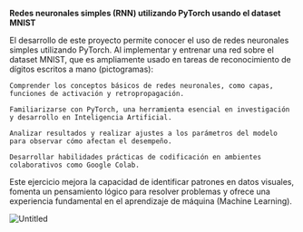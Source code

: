 **Redes neuronales simples (RNN) utilizando PyTorch usando el dataset MNIST**

El desarrollo de este proyecto permite conocer el uso de redes neuronales simples utilizando PyTorch. Al implementar y entrenar una red sobre el dataset MNIST, que es ampliamente usado en tareas de reconocimiento de dígitos escritos a mano (pictogramas):

    Comprender los conceptos básicos de redes neuronales, como capas, funciones de activación y retropropagación.

    Familiarizarse con PyTorch, una herramienta esencial en investigación y desarrollo en Inteligencia Artificial.

    Analizar resultados y realizar ajustes a los parámetros del modelo para observar cómo afectan el desempeño.

    Desarrollar habilidades prácticas de codificación en ambientes colaborativos como Google Colab.

Este ejercicio mejora la capacidad de identificar patrones en datos visuales, fomenta un pensamiento lógico para resolver problemas y ofrece una experiencia fundamental en el aprendizaje de máquina (Machine Learning).

![Untitled](https://github.com/user-attachments/assets/654ab846-1e7e-487e-976a-b8532e84346a)
